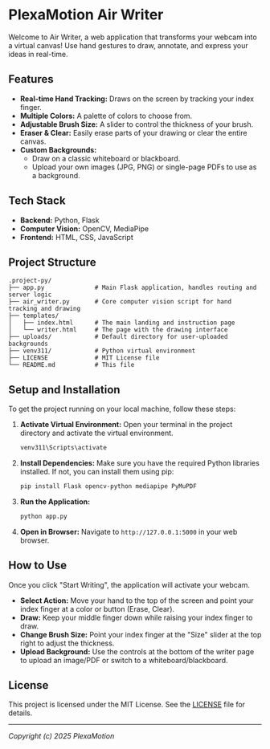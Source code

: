 # PlexaMotion Air Writer

Welcome to Air Writer, a web application that transforms your webcam into a virtual canvas! Use hand gestures to draw, annotate, and express your ideas in real-time.

## Features

- **Real-time Hand Tracking:** Draws on the screen by tracking your index finger.
- **Multiple Colors:** A palette of colors to choose from.
- **Adjustable Brush Size:** A slider to control the thickness of your brush.
- **Eraser & Clear:** Easily erase parts of your drawing or clear the entire canvas.
- **Custom Backgrounds:** 
    - Draw on a classic whiteboard or blackboard.
    - Upload your own images (JPG, PNG) or single-page PDFs to use as a background.

## Tech Stack

- **Backend:** Python, Flask
- **Computer Vision:** OpenCV, MediaPipe
- **Frontend:** HTML, CSS, JavaScript

## Project Structure

```
.project-py/
├── app.py              # Main Flask application, handles routing and server logic
├── air_writer.py       # Core computer vision script for hand tracking and drawing
├── templates/
│   ├── index.html      # The main landing and instruction page
│   └── writer.html     # The page with the drawing interface
├── uploads/            # Default directory for user-uploaded backgrounds
├── venv311/            # Python virtual environment
├── LICENSE             # MIT License file
└── README.md           # This file
```

## Setup and Installation

To get the project running on your local machine, follow these steps:

1.  **Activate Virtual Environment:**
    Open your terminal in the project directory and activate the virtual environment.
    ```sh
    venv311\Scripts\activate
    ```

2.  **Install Dependencies:**
    Make sure you have the required Python libraries installed. If not, you can install them using pip:
    ```sh
    pip install Flask opencv-python mediapipe PyMuPDF
    ```

3.  **Run the Application:**
    ```sh
    python app.py
    ```

4.  **Open in Browser:**
    Navigate to `http://127.0.0.1:5000` in your web browser.

## How to Use

Once you click "Start Writing", the application will activate your webcam.

- **Select Action:** Move your hand to the top of the screen and point your index finger at a color or button (Erase, Clear).
- **Draw:** Keep your middle finger down while raising your index finger to draw.
- **Change Brush Size:** Point your index finger at the "Size" slider at the top right to adjust the thickness.
- **Upload Background:** Use the controls at the bottom of the writer page to upload an image/PDF or switch to a whiteboard/blackboard.

## License

This project is licensed under the MIT License. See the [LICENSE](LICENSE) file for details.

---
*Copyright (c) 2025 PlexaMotion*
